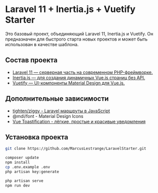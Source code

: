 # Laravel 11 + Inertia.js + Vuetify Starter

Это базовый проект, объединяющий Laravel 11, Inertia.js и Vuetify. Он предназначен для быстрого старта новых проектов и может быть использован в качестве шаблона.

## Состав проекта
- [Laravel 11 — серверная часть на современном PHP-фреймворке.](https://laravel.su/docs/11.x/installation) 
- [Inertia.js — для создания динамичных Vue.js страниц без API.](https://inertiajs.com/) 
- [Vuetify — UI-компоненты Material Design для Vue.js.](https://vuetifyjs.com/en/)

## Дополнительные зависимости
- [tighten/ziggy - Laravel маршруты в JavaScript](https://github.com/tighten/ziggy)
- @mdi/font - Material Design Icons
- [Vue Toastification - лёгкие, простые и красивые уведомления](https://github.com/Maronato/vue-toastification)


## Установка проекта
```bash
git clone https://github.com/MarcusLestrange/LaravelStarter.git

composer update
npm install
cp .env.example .env
php artisan key:generate

php artisan serve
npm run dev
```
